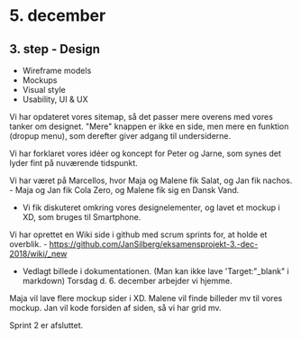 # 5. december


## 3. step - Design
- Wireframe models
- Mockups
- Visual style
- Usability, UI & UX


Vi har opdateret vores sitemap, så det passer mere overens med vores tanker om designet.
"Mere" knappen er ikke en side, men mere en funktion (dropup menu), som derefter giver adgang til undersiderne.



Vi har forklaret vores idéer og koncept for Peter og Jarne, som synes det lyder fint på nuværende tidspunkt.

Vi har været på Marcellos, hvor Maja og Malene fik Salat, og Jan fik nachos. - Maja og Jan fik Cola Zero, og Malene fik sig en Dansk Vand.
- Vi fik diskuteret omkring vores designelementer, og lavet et mockup i XD, som bruges til Smartphone.

Vi har oprettet en Wiki side i github med scrum sprints for, at holde et overblik. - https://github.com/JanSilberg/eksamensprojekt-3.-dec-2018/wiki/_new
- Vedlagt billede i dokumentationen.
(Man kan ikke lave 'Target:"_blank" i markdown)
Torsdag d. 6. december arbejder vi hjemme.

Maja vil lave flere mockup sider i XD.
Malene vil finde billeder mv til vores mockup.
Jan vil kode forsiden af siden, så vi har grid mv.

Sprint 2 er afsluttet.